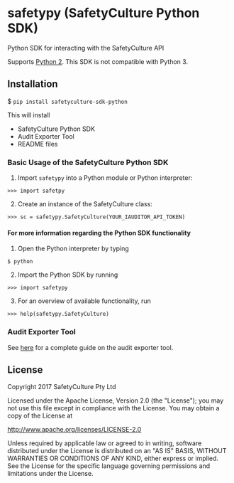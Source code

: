 # safetypy (SafetyCulture Python SDK)

Python SDK for interacting with the SafetyCulture API

Supports [Python 2](https://www.python.org/downloads/mac-osx/).
This SDK is not compatible with Python 3. 


## Installation
$ `pip install safetyculture-sdk-python`

This will install
* SafetyCulture Python SDK
* Audit Exporter Tool
* README files

### Basic Usage of the SafetyCulture Python SDK
1. Import `safetypy` into a Python module or Python interpreter: 
```
>>> import safetpy
```
2. Create an instance of the SafetyCulture class: 
```
>>> sc = safetypy.SafetyCulture(YOUR_IAUDITOR_API_TOKEN)
```
#### For more information regarding the Python SDK functionality
1. Open the Python interpreter by typing 
```
$ python
```
2. Import the Python SDK by running
```
>>> import safetypy
```
3. For an overview of available functionality, run
```
>>> help(safetypy.SafetyCulture)
```

### Audit Exporter Tool
See [here](https://github.com/SafetyCulture/safetyculture-sdk-python/blob/master/tools/exporter/README.md) for a complete guide on the audit exporter tool.

## License

Copyright 2017 SafetyCulture Pty Ltd

Licensed under the Apache License, Version 2.0 (the "License");
you may not use this file except in compliance with the License.
You may obtain a copy of the License at

http://www.apache.org/licenses/LICENSE-2.0

Unless required by applicable law or agreed to in writing, software
distributed under the License is distributed on an "AS IS" BASIS,
WITHOUT WARRANTIES OR CONDITIONS OF ANY KIND, either express or implied.
See the License for the specific language governing permissions and
limitations under the License.
